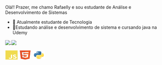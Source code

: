 Olá!! Prazer, me chamo Rafaelly e sou estudante de Análise e Desenvolvimento de Sistemas

- 🔭 Atualmente estudante de Tecnologia 
- 🌱Estudando análise e desenvolvimento de sistema e cursando java na Udemy


<div>
<a href="https://github.com/RafaellySantosdasilva/github-readme-stats">
  <img height=200 align="center" src="https://github-readme-stats.vercel.app/api?username=RafaellySantosdasilva" />
</a>
<a href="https://github.com/RafaellySantosdasilva/convoychat">
  <img height=200 align="center" src="https://github-readme-stats.vercel.app/api/top-langs?username=RafaellySantosdasilva&layout=compact&langs_count=8&card_width=320" />
</a>

<div style="display: inline_block"><br>
  <img align="center" alt="Rafa-Js" height="30" width="40" src="https://raw.githubusercontent.com/devicons/devicon/master/icons/javascript/javascript-plain.svg">
  <img align="center" alt="Rafa-HTML" height="30" width="40" src="https://raw.githubusercontent.com/devicons/devicon/master/icons/html5/html5-original.svg">
  <img align="center" alt="Rafa-Python" height="30" width="40" src="https://raw.githubusercontent.com/devicons/devicon/master/icons/python/python-original.svg">




  


  

